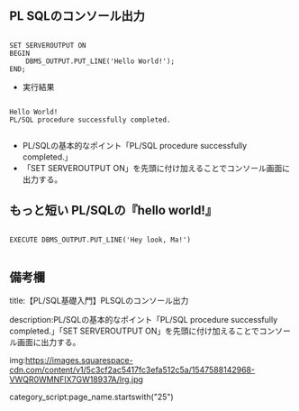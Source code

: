 

## PL SQLのコンソール出力

<pre><code>
SET SERVEROUTPUT ON
BEGIN
    DBMS_OUTPUT.PUT_LINE('Hello World!');
END;
</code></pre>

- 実行結果

<pre><code>
Hello World!
PL/SQL procedure successfully completed.

</code></pre>



- PL/SQLの基本的なポイント「PL/SQL procedure successfully completed.」
- 「SET SERVEROUTPUT ON」を先頭に付け加えることでコンソール画面に出力する。


## もっと短い PL/SQLの『hello world!』



<pre><code>
EXECUTE DBMS_OUTPUT.PUT_LINE('Hey look, Ma!')

</code></pre>



## 備考欄

title:【PL/SQL基礎入門】PLSQLのコンソール出力

description:PL/SQLの基本的なポイント「PL/SQL procedure successfully completed.」「SET SERVEROUTPUT ON」を先頭に付け加えることでコンソール画面に出力する。


img:https://images.squarespace-cdn.com/content/v1/5c3cf2ac5417fc3efa512c5a/1547588142968-VWQR0WMNFIX7GW18937A/lrg.jpg



category_script:page_name.startswith("25")





